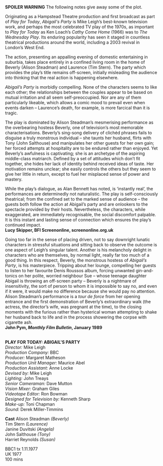 

**SPOILER WARNING** The following notes give away some of the plot.

Originating as a Hampstead Theatre production and first broadcast as part of _Play for Today_, _Abigail's Party_ is Mike Leigh’s best-known television work, and perhaps the most celebrated TV play of the 1970s, as important to _Play for Today_ as Ken Loach’s _Cathy Come Home_ (1966) was to _The Wednesday Play_. Its enduring popularity has seen it staged in countless theatrical productions around the world, including a 2003 revival in London’s West End.

The action, presenting an appalling evening of domestic entertaining in suburbia, takes place entirely in a confined living room in the home of Beverly (Alison Steadman) and Laurence (Tim Stern). The party which provides the play’s title remains off-screen, initially misleading the audience into thinking that the real action is happening elsewhere.

_Abigail’s Party_ is morbidly compelling. None of the characters seems to like each other; the relationships between the couples appear to be based on mutual irritation and all seem self-preoccupied. Nor are any of them particularly likeable, which allows a comic mood to prevail even when events darken – Laurence’s death, for example, is more farcical than it is tragic.

The play is dominated by Alison Steadman’s mesmerising performance as the overbearing hostess Beverly, one of television’s most memorable characterisations. Beverly’s sing-song delivery of clichéd phrases fails to disguise a truly monstrous individual – she taunts her husband, flirts with Tony (John Salthouse) and manipulates her other guests for her own gain; her forced attempts at hospitality are to be endured rather than enjoyed. Yet Beverly’s awfulness is captivating; she is an archetype of the aspiring middle-class matriarch. Defined by a set of attitudes which don’t fit together, she hides her lack of identity behind received ideas of taste. Her motivation remains unclear; she easily controls the others but they seem to give her little in return, except to fuel her misplaced sense of power and mastery.

While the play’s dialogue, as Alan Bennett has noted, is ‘instantly real’, the performances are determinedly not naturalistic. The play is self-consciously theatrical; from the confined set to the marked sense of audience – the guests both follow the action at Abigail’s party and are onlookers to the spectacle provided by their hosts. Nevertheless, the characters, while exaggerated, are immediately recognisable, the social discomfort palpable. It is this instant and lasting sense of connection which ensures the play’s continued impact.  
**Lucy Skipper, BFI Screenonline, screenonline.org.uk**

Going too far in the sense of placing driven, not to say downright lunatic characters in stressful situations and sitting back to observe the outcome is one aspect of Leigh’s singular talent. Another is his melancholy delight in characters who are themselves, by normal light, really far too much of a good thing. In this respect, Beverly, the monstrous hostess of _Abigail’s Party_, is his masterpiece. Tripping about her lounge, compelling her guests to listen to her favourite Denis Roussos album, forcing unwanted gin-and-tonics on her polite, worried neighbour Sue – whose teenage daughter Abigail is throwing an off-screen party – Beverly is a nightmare of insensitivity, the sort of person to whom it is impossible to say no, and even if it were, it would make no difference because she would pay no attention. Alison Steadman’s performance is a _tour de force_ from her opening entrance and the first demonstration of Beverly’s extraordinary walk (the actress, the director’s wife, was pregnant at the time), to the closing moments with the furious rather than hysterical woman attempting to shake her husband back to life and in the process showering the corpse with cigarette ash.  
**John Pym, _Monthly Film Bulletin_, January 1989**
<br><br>

**PLAY FOR TODAY: ABIGAIL'S PARTY**  
_Director:_ Mike Leigh  
_Production Company:_ BBC  
_Producer:_ Margaret Matheson  
_Production Unit Manager:_ Maurice Abel  
_Production Assistant:_ Anne Locke  
_Devised by:_ Mike Leigh  
_Lighting:_ John Treays  
_Senior Cameraman:_ Dave Mutton  
_Vision Mixer:_ Graham Giles  
_Videotape Editor:_ Ron Bowman  
_Designed for Television by:_ Kenneth Sharp  
_Make-up:_ Toni Chapman  
_Sound:_ Derek Miller-Timmins  

**Cast**
Alison Steadman _(Beverly)_  
Tim Stern _(Laurence)_  
Janine Duvitski _(Angela)_  
John Salthouse _(Tony)_  
Harriet Reynolds _(Susan)_

BBC1 tx 1.11.1977  
UK 1977  
100 mins
<br><br>
<!--stackedit_data:
eyJoaXN0b3J5IjpbMjI4NzgwMDYyXX0=
-->